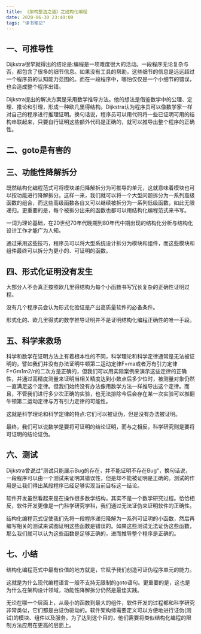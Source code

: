 ```yaml
---
title: 《架构整洁之道》之结构化编程
date: 2020-06-30 23:40:09
tags: "读书笔记"
---
```


## 一、可推导性
Dijkstra很早就得出的结论是:编程是一项难度很大的活动。一段程序无论复杂与否，都包含了很多的细节信息。如果没有工具的帮助，这些细节的信息是远远超过一个程序员的认知能力范围的。而在一段程序中，哪怕仅仅是一个小细节的错误，也会造成整个程序出错。
<!--more-->
Dijkstra提出的解决方案是采用数学推导方法。他的想法是借鉴数学中的公理、定理、推论和引理，形成一种欧几里得结构。Dijkstra认为程序员可以像数学家一样对自己的程序进行推理证明。换句话说，程序员可以用代码将一些已证明可用的结构串联起来，只要自行证明这些额外代码是正确的，就可以推导出整个程序的正确性。

## 二、goto是有害的

## 三、功能性降解拆分
既然结构化编程范式可将模块递归降解拆分为可推导的单元，这就意味着模块也可以按功能进行降解拆分。这样一来，我们就可以将一个大型问题拆分为一系列高级函数的组合，而这些高级函数各自又可以继续被拆分为一系列低级函数，如此无限递归。更重要的是，每个被拆分出来的函数也都可以用结构化编程范式来书写。

一词为理论基础，在20世纪70年代晚期到80年代中期出现的结构化分析与结构化设计工作才能广为人知。

通过采用这些技巧，程序员可以将大型系统设计拆分为模块和组件，而这些模块和组件最终可以拆分为更小的、可证明的函数。

## 四、形式化证明没有发生
大部分人不会真正按照欧几里得结构为每个小函数书写冗长复杂的正确性证明过程。

没有几个程序员会认为形式化验证是产出高质量软件的必备条件。

形式化的、欧几里得式的数学推导证明并不是证明结构化编程正确性的唯一手段。

## 五、科学来救场
科学和数学在证明方法上有着根本性的不同，科学理论和科学定律通常是无法被证明的，譬如我们并没有办法证明牛顿第二运动定律F=ma或者万有引力定律F=Gm1m2/r的二次方是正确的，但我们可以用实际案例来演示这些定律的正确性，并通过高精度测量来证明当相关精度达到小数点后多少位时，被测量对象仍然一直满足这个定律。但我们始终没有办法像用数学方法一样推导出这个定律。而且，不管我们进行多少次正确的实验，也无法排除今后会存在某一次实验可以推翻牛顿第二运动定律与万有引力定律的可能性。

这就是科学理论和科学定律的特点:它们可以被证伪，但是没有办法被证明。

最终，我们可以说数学是要将可证明的结论证明，而与之相反，科学研究则是要将可证明的结论证伪。

## 六、测试
Dijkstra曾说过"测试只能展示Bug的存在，并不能证明不存在Bug"，换句话说，一段程序可以由一个测试来证明其错误性，但是却不能被证明是正确的。测试的作用是让我们得出某段程序已经足够实现当前目标这一结论。

软件开发虽然看起来是在操作很多数学结构，其实不是一个数学研究过程。恰恰相反，软件开发更像是一门科学研究学科，我们通过无法证伪来证明软件的正确性。

结构化编程范式促使我们先将一段程序递归降解为一系列可证明的小函数，然后再编写相关的测试来试图证明这些函数是错误的。如果这些测试无法证伪这些函数，那么我们就可以认为这些函数是足够正确的，进而推导整个程序是正确的。

## 七、小结
结构化编程范式中最有价值的地方就是，它赋予我们创造可证伪程序单元的能力。

这就是为什么现代编程语言一般不支持无限制的goto语句。更重要的是，这也是为什么在架构设计领域，功能性降解拆分仍然是最佳实践。


无论在哪一个层面上，从最小的函数到最大的组件，软件开发的过程都和科学研究非常类似，它们都是由证伪驱动的。软件架构师需要定义可以方便地进行证伪(测试)的模块、组件以及服务。为了达到这个目的，他们需要将类似结构化编程的限制方法应用在更高的层面上。